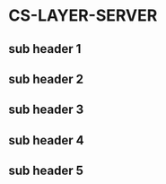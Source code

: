 # CS-LAYER-SERVER

## sub header 1

## sub header 2

## sub header 3

## sub header 4

## sub header 5